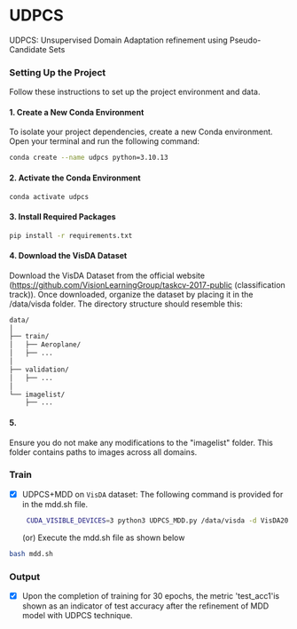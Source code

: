 # UDPCS
UDPCS: Unsupervised Domain Adaptation refinement using Pseudo-Candidate Sets 

### Setting Up the Project

Follow these instructions to set up the project environment and data.

#### 1. Create a New Conda Environment

To isolate your project dependencies, create a new Conda environment. Open your terminal and run the following command:

```bash
conda create --name udpcs python=3.10.13
```
#### 2. Activate the Conda Environment

```bash
conda activate udpcs

```
#### 3. Install Required Packages

```bash
pip install -r requirements.txt
```
#### 4. Download the VisDA Dataset
Download the VisDA Dataset from the official website (https://github.com/VisionLearningGroup/taskcv-2017-public (classification track)). 
Once downloaded, organize the dataset by placing it in the /data/visda folder. The directory structure should resemble this:

```bash
data/
│
├── train/
│   ├── Aeroplane/
│   ├── ...
│
├── validation/
│   ├── ...
│
└── imagelist/
    ├── ...
```
#### 5. 
Ensure you do not make any modifications to the "imagelist" folder. This folder contains paths to images across all domains.

### Train

- [x] UDPCS+MDD on `VisDA` dataset:
     The following command is provided for in the mdd.sh file.

  ```bash
   CUDA_VISIBLE_DEVICES=3 python3 UDPCS_MDD.py /data/visda -d VisDA2017 -s Synthetic -t Real -a resnet101 --epochs 30 --bottleneck-dim 1024 --seed 0 --train-resizing cen.crop --per-class-eval -b 36 --log logs/VisDA2017
  ```
  (or)
Execute the mdd.sh file as shown below

```bash
bash mdd.sh
```
### Output
 - [x] Upon the completion of training for 30 epochs, the metric 'test_acc1'is shown as an indicator of test accuracy after the refinement of MDD model with UDPCS technique.
